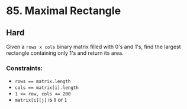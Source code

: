 # 85. Maximal Rectangle

## Hard

Given a `rows x cols` binary matrix filled with 0's and 1's, find the largest rectangle containing only 1's and return
its area.

### Constraints:

- `rows == matrix.length`
- `cols == matrix[i].length`
- `1 <= row, cols <= 200`
- `matrix[i][j]` is `0` or `1`
